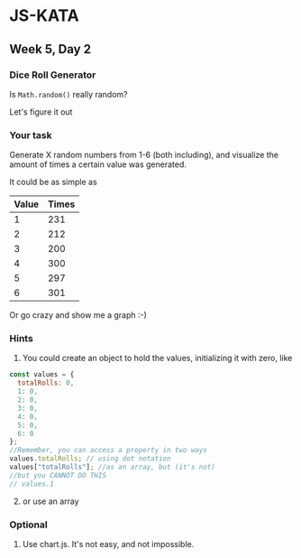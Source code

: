 # JS-KATA

## Week 5, Day 2

### Dice Roll Generator

Is `Math.random()` really random?

Let's figure it out

### Your task

Generate X random numbers from 1-6 (both including), and visualize the amount of times a certain value was generated.

It could be as simple as

| Value | Times |
| ----- | ----- |
| 1     | 231   |
| 2     | 212   |
| 3     | 200   |
| 4     | 300   |
| 5     | 297   |
| 6     | 301   |

Or go crazy and show me a graph :-)

### Hints

1. You could create an object to hold the values, initializing it with zero, like

```js
const values = {
  totalRolls: 0,
  1: 0,
  2: 0,
  3: 0,
  4: 0,
  5: 0,
  6: 0
};
//Remember, you can access a property in two ways
values.totalRolls; // using dot notation
values["totalRolls"]; //as an array, but (it's not)
//but you CANNOT DO THIS
// values.1
```

2. or use an array

### Optional

1. Use chart.js. It's not easy, and not impossible.

